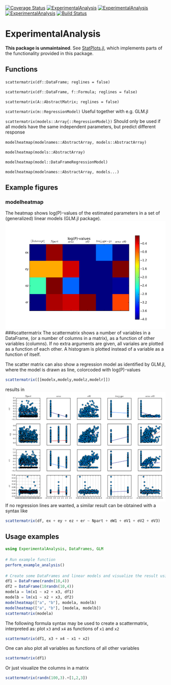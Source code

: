 [![Coverage Status](https://coveralls.io/repos/github/baggepinnen/ExperimentalAnalysis.jl/badge.png?branch=master)](https://coveralls.io/github/baggepinnen/ExperimentalAnalysis.jl?branch=master)
[![ExperimentalAnalysis](http://pkg.julialang.org/badges/ExperimentalAnalysis_0.4.svg)](http://pkg.julialang.org/?pkg=ExperimentalAnalysis)
[![ExperimentalAnalysis](http://pkg.julialang.org/badges/ExperimentalAnalysis_0.5.svg)](http://pkg.julialang.org/?pkg=ExperimentalAnalysis)
[![ExperimentalAnalysis](http://pkg.julialang.org/badges/ExperimentalAnalysis_0.6.svg)](http://pkg.julialang.org/?pkg=ExperimentalAnalysis)
[![Build Status](https://travis-ci.org/baggepinnen/ExperimentalAnalysis.jl.svg?branch=master)](https://travis-ci.org/baggepinnen/ExperimentalAnalysis.jl)

# ExperimentalAnalysis

**This package is unmaintained**. See [StatPlots.jl](https://github.com/JuliaPlots/StatPlots.jl), which implements parts of the functionality provided in this package.

## Functions
`scattermatrix(df::DataFrame; reglines = false)`

`scattermatrix(df::DataFrame, f::Formula; reglines = false)`

`scattermatrix(A::AbstractMatrix; reglines = false)`

`scattermatrix(m::RegressionModel)` Useful together with e.g. GLM.jl

`scattermatrix(models::Array{::RegressionModel})` Should only be used if all models have the same independent parameters, but predict different response

`modelheatmap(modelnames::AbstractArray, models::AbstractArray)`

`modelheatmap(models::AbstractArray)`

`modelheatmap(model::DataFrameRegressionModel)`

`modelheatmap(modelnames::AbstractArray, models...)`

## Example figures
### modelheatmap
The heatmap shows log(P)-values of the estimated parameters in a set of (generalized) linear models (GLM.jl package).
![window](images/heatmap.png)
###scattermatrix
The scattermatrix shows a number of variables in a DataFrame, (or a number of columns in a matrix), as a function of other variables (columns). If no extra arguments are given, all variales are plotted as a function of each other. A histogram is plotted instead of a variable as a function of itself.

The scatter matrix can also show a regression model as identified by GLM.jl, where the model is drawn as line, colorcoded with log(P)-values

```julia
scattermatrix([[modelx,modely,modelz,modelr]])
```
results in
![window](images/scatterplot.png)
If no regression lines are wanted, a similar result can be obtained with a syntax like
```julia
scattermatrix(df, ex + ey + ez + er ~ Npart + σW1 + σV1 + σV2 + σV3)
```


## Usage examples
```julia
using ExperimentalAnalysis, DataFrames, GLM

# Run example function
perform_example_analysis()

# Create some DataFrames and linear models and visualize the result using the package functions
df1 = DataFrame(randn(10,4))
df2 = DataFrame(10randn(10,4))
modela = lm(x1 ~ x2 + x3, df1)
modelb = lm(x1 ~ x2 + x3, df2)
modelheatmap(["a", "b"], modela, modelb)
modelheatmap(["a", "b"], [modela, modelb])
scattermatrix(modela)
```

The following formula syntax may be used to create a scattermatrix, interpreted as: plot `x3` and `x4` as functions of `x1` and `x2`
```julia
scattermatrix(df1, x3 + x4 ~ x1 + x2)
```

One can also plot all variables as functions of all other variables
```julia
scattermatrix(df1)
```

Or just visualize the columns in a matrix
```julia
scattermatrix(randn(100,3).+[1,2,3])
```
